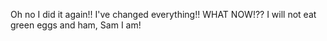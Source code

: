 Oh no I did it again!!
I've changed everything!! WHAT NOW!??
I will not eat green eggs and ham, Sam I am!
